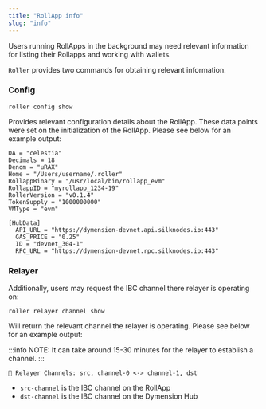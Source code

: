 ```yaml
---
title: "RollApp info"
slug: "info"
---
```


Users running RollApps in the background may need relevant information for listing their Rollapps and working with wallets.

`Roller` provides two commands for obtaining relevant information.

### Config

```
roller config show
```

Provides relevant configuration details about the RollApp. These data points were set on the initialization of the RollApp. Please see below for an example output:

```
DA = "celestia"
Decimals = 18
Denom = "uRAX"
Home = "/Users/username/.roller"
RollappBinary = "/usr/local/bin/rollapp_evm"
RollappID = "myrollapp_1234-19"
RollerVersion = "v0.1.4"
TokenSupply = "1000000000"
VMType = "evm"

[HubData]
  API_URL = "https://dymension-devnet.api.silknodes.io:443"
  GAS_PRICE = "0.25"
  ID = "devnet_304-1"
  RPC_URL = "https://dymension-devnet.rpc.silknodes.io:443"
```

### Relayer

Additionally, users may request the IBC channel there relayer is operating on:

```
roller relayer channel show
```

Will return the relevant channel the relayer is operating. Please see below for an example output:

:::info NOTE:
It can take around 15-30 minutes for the relayer to establish a channel.
:::

```
💈 Relayer Channels: src, channel-0 <-> channel-1, dst
```

-   `src-channel` is the IBC channel on the RollApp
-   `dst-channel` is the IBC channel on the Dymension Hub
